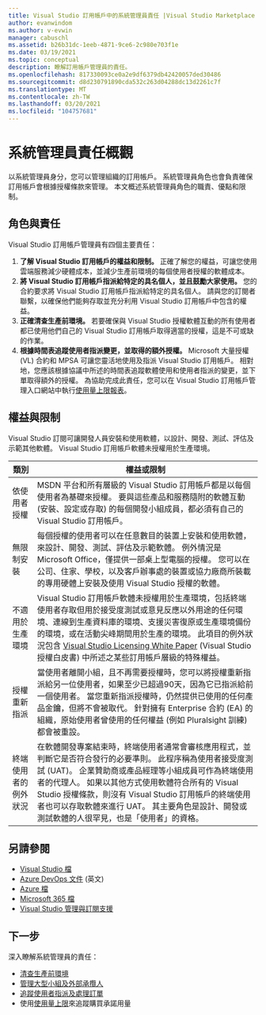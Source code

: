 ```yaml
---
title: Visual Studio 訂用帳戶中的系統管理員責任 |Visual Studio Marketplace
author: evanwindom
ms.author: v-evwin
manager: cabuschl
ms.assetid: b26b31dc-1eeb-4871-9ce6-2c980e703f1e
ms.date: 03/19/2021
ms.topic: conceptual
description: 瞭解訂用帳戶管理員的責任。
ms.openlocfilehash: 817330093ce0a2e9df6379db42420057ded30486
ms.sourcegitcommit: d8d230791890cda532c263d04288dc13d2261c7f
ms.translationtype: MT
ms.contentlocale: zh-TW
ms.lasthandoff: 03/20/2021
ms.locfileid: "104757681"
---
```

# <a name="overview-of-admin-responsibilities"></a>系統管理員責任概觀
以系統管理員身分，您可以管理組織的訂用帳戶。  系統管理員角色也會負責確保訂用帳戶會根據授權條款來管理。 本文概述系統管理員角色的職責、優點和限制。

## <a name="roles--responsibilities"></a>角色與責任
Visual Studio 訂用帳戶管理員有四個主要責任：

1. **了解 Visual Studio 訂用帳戶的權益和限制。** 正確了解您的權益，可讓您使用雲端服務減少硬體成本，並減少生產前環境的每個使用者授權的軟體成本。 
2. **將 Visual Studio 訂用帳戶指派給特定的具名個人，並且鼓勵大家使用。** 您的合約要求將 Visual Studio 訂用帳戶指派給特定的具名個人。 請與您的訂閱者聯繫，以確保他們能夠存取並充分利用 Visual Studio 訂用帳戶中包含的權益。
3. **正確清查生產前環境。** 若要確保與 Visual Studio 授權軟體互動的所有使用者都已使用他們自己的 Visual Studio 訂用帳戶取得適當的授權，這是不可或缺的作業。 
4. **根據時間表追蹤使用者指派變更，並取得的額外授權。** Microsoft 大量授權 (VL) 合約和 MPSA 可讓您靈活地使用及指派 Visual Studio 訂用帳戶。 相對地，您應該根據協議中所述的時間表追蹤軟體使用和使用者指派的變更，並下單取得額外的授權。  為協助完成此責任，您可以在 Visual Studio 訂用帳戶管理入口網站中執行[使用量上限報表](maximum-usage.md)。 

## <a name="benefits-and-limitations"></a>權益與限制
Visual Studio 訂閱可讓開發人員安裝和使用軟體，以設計、開發、測試、評估及示範其他軟體。 Visual Studio 訂用帳戶軟體未授權用於生產環境。

| 類別                                 | 權益或限制 |
|------------------------------------------|----------------------------------------------------------------------------------------------------------------------------------------------------------------------------------------------------------------------------------------------------------------------------------------------------------------------------------------------------------------------------------------------------------------------------------------------------------------------------------------------------------------------------------------------------------------------------------------------------------------------------|
| 依使用者授權                     | MSDN 平台和所有層級的 Visual Studio 訂用帳戶都是以每個使用者為基礎來授權。 要與這些產品和服務隨附的軟體互動 (安裝、設定或存取) 的每個開發小組成員，都必須有自己的 Visual Studio 訂用帳戶。                                                                                                                                                                                                                                                                                                                                  |
| 無限制安裝                  | 每個授權的使用者可以在任意數目的裝置上安裝和使用軟體，來設計、開發、測試、評估及示範軟體。 例外情況是 Microsoft Office，僅提供一部桌上型電腦的授權。 您可以在公司、住家、學校，以及客戶辦事處的裝置或協力廠商所裝載的專用硬體上安裝及使用 Visual Studio 授權的軟體。                                                                                                                                                                                                                                  |
| 不適用於生產環境 | Visual Studio 訂用帳戶軟體未授權用於生產環境，包括終端使用者存取但用於接受度測試或意見反應以外用途的任何環境、連線到生產資料庫的環境、支援災害復原或生產環境備份的環境，或在活動尖峰期間用於生產的環境。 此項目的例外狀況包含 [Visual Studio Licensing White Paper](https://aka.ms/vslicensing) (Visual Studio 授權白皮書) 中所述之某些訂用帳戶層級的特殊權益。                                                                                            |
| 授權重新指派                     | 當使用者離開小組，且不再需要授權時，您可以將授權重新指派給另一位使用者，如果至少已超過90天，因為它已指派給前一個使用者。 當您重新指派授權時，仍然提供已使用的任何產品金鑰，但將不會被取代。 針對擁有 Enterprise 合約 (EA) 的組織，原始使用者曾使用的任何權益 (例如 Pluralsight 訓練) 都會被重設。                                                                                                                                                                                                                                                 |
| 終端使用者的例外狀況                  | 在軟體開發專案結束時，終端使用者通常會審核應用程式，並判斷它是否符合發行的必要準則。 此程序稱為使用者接受度測試 (UAT)。 企業贊助商或產品經理等小組成員可作為終端使用者的代理人。 如果以其他方式使用軟體符合所有的 Visual Studio 授權條款，則沒有 Visual Studio 訂用帳戶的終端使用者也可以存取軟體來進行 UAT。 其主要角色是設計、開發或測試軟體的人很罕見，也是「使用者」的資格。 |

## <a name="see-also"></a>另請參閱
- [Visual Studio 檔](/visualstudio/)
- [Azure DevOps 文件](/azure/devops/) \(英文\)
- [Azure 檔](/azure/)
- [Microsoft 365 檔](/microsoft-365/)
- [Visual Studio 管理與訂閱支援](https://aka.ms/vsadminhelp)

## <a name="next-steps"></a>下一步
深入瞭解系統管理員的責任：
- [清查生產前環境](admin-inventory.md)
- [管理大型小組及外部承攬人](manage-teams.md)
- [追蹤使用者指派及處理訂單](assignments-orders.md)
- 使用[使用量上限](maximum-usage.md)來追蹤購買承諾用量
